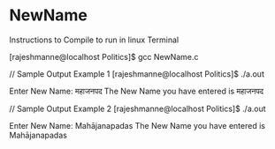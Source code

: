 # NewName

Instructions to Compile to run in linux Terminal

[rajeshmanne@localhost Politics]$ gcc NewName.c

// Sample Output Example 1
[rajeshmanne@localhost Politics]$ ./a.out 

Enter New Name: महाजनपद
The New Name you have entered is महाजनपद

// Sample Output Example 2
[rajeshmanne@localhost Politics]$ ./a.out 

Enter New Name: Mahājanapadas
The New Name you have entered is Mahājanapadas
